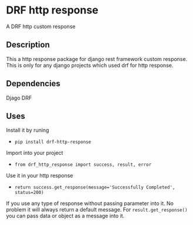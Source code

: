 # DRF http response
A DRF http custom response

## Description
This a http response package for django rest framework custom response. This is only for any django projects which used drf for http response.

## Dependencies
Djago
DRF

## Uses
Install it by runing
- `pip install drf-http-response`

Import into your project
- `from drf_http_response import success, result, error`

Use it in your http response
- `return success.get_response(message='Successfully Completed', status=200)`

If you use any type of response without passing parameter into it. No problem it will always return a default message. For `result.get_response()` you can pass data or object as a message into it.
